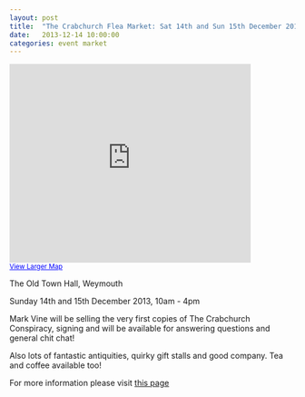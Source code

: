 ```yaml
---
layout: post
title:  "The Crabchurch Flea Market: Sat 14th and Sun 15th December 2013"
date:   2013-12-14 10:00:00
categories: event market 
---
```


<iframe width="425" height="350" frameborder="0" scrolling="no" marginheight="0" marginwidth="0" src="https://maps.google.co.uk/maps?ie=UTF8&amp;q=Weymouth+Old+Town+Hall&amp;fb=1&amp;gl=uk&amp;hq=The+Old+Town+Hall,+Weymouth&amp;cid=6219741892003310340&amp;t=m&amp;iwloc=A&amp;ll=50.606471,-2.458891&amp;spn=0.006295,0.006295&amp;output=embed"></iframe><br /><small><a href="https://maps.google.co.uk/maps?ie=UTF8&amp;q=Weymouth+Old+Town+Hall&amp;fb=1&amp;gl=uk&amp;hq=The+Old+Town+Hall,+Weymouth&amp;cid=6219741892003310340&amp;t=m&amp;iwloc=A&amp;ll=50.606471,-2.458891&amp;spn=0.006295,0.006295&amp;source=embed" style="color:#0000FF;text-align:left">View Larger Map</a></small>

The Old Town Hall, Weymouth 

Sunday 14th and 15th December 2013, 10am - 4pm

Mark Vine will be selling the very first copies of The Crabchurch Conspiracy, signing and will be available for answering questions and general chit chat!

Also lots of fantastic antiquities, quirky gift stalls and good company. Tea and coffee available too!

For more information please visit [this page][event_on_fb]

[event_on_fb]:https://www.facebook.com/groups/563407467067696/
